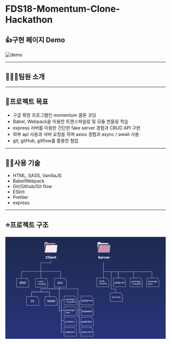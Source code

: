 # FDS18-Momentum-Clone-Hackathon

## 👍구현 페이지 Demo

![demo](https://github.com/bcround/FDS18-Momentum-Clone-Hackathon/blob/develop/client/resource/demo.gif?raw=true)

---

## 👨‍👦‍👦팀원 소개

[나윤호]: https://github.com/nayounho	"나윤호"
[신봉철]: https://github.com/bcround	"신봉철"
[탁진호]: https://github.com/sofreshian	"탁진호"

---

## 💯프로젝트 목표

- 구글 확장 프로그램인 momentum 클론 코딩
- Babel, Webpack을 이용한 트랜스파일링 및 모듈 번들링 학습
- express 서버를 이용한 간단한 fake server 경험과 CRUD API 구현
- 외부 api 사용과 서버 요청을 하며 axios 경험과 async / await 사용
- git, gitHub, gitflow를 활용한 협업

---

## 🧑‍💻사용 기술

- HTML, SASS, VanillaJS
- BabelWebpack
- Git/Github/Git flow
- ESlint
- Prettier
- express

---

## ⭐️프로젝트 구조

![data-structure](https://raw.githubusercontent.com/bcround/FDS18-Momentum-Clone-Hackathon/develop/client/resource/data-structure.png)

